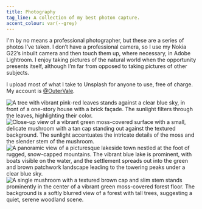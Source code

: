 ```yaml
---
title: Photography
tag_line: A collection of my best photon capture.
accent_colour: var(--grey)
---
```


I'm by no means a professional photographer, but these are a series of photos I’ve taken. I don’t have a professional camera, so I use my Nokia G22’s inbuilt camera and then touch them up, where necessary, in Adobe Lightroom. I enjoy taking pictures of the natural world when the opportunity presents itself, although I’m far from opposed to taking pictures of other subjects.

I upload most of what I take to Unsplash for anyone to use, free of charge. My account is [@OuterVale](https://unsplash.com/@outervale).

<img id="left" src="https://images.unsplash.com/photo-1698750297812-c27bd0d48ab5" alt="A tree with vibrant pink-red leaves stands against a clear blue sky, in front of a one-story house with a brick façade. The sunlight filters through the leaves, highlighting their color." />

<img id="right" src="https://images.unsplash.com/photo-1691918917939-eebdc97244e3" alt="Close-up view of a vibrant green moss-covered surface with a small, delicate mushroom with a tan cap standing out against the textured background. The sunlight accentuates the intricate details of the moss and the slender stem of the mushroom." />

<img id="right" src="https://images.unsplash.com/photo-1696060159045-69025bb6ddfb" alt="A panoramic view of a picturesque lakeside town nestled at the foot of rugged, snow-capped mountains. The vibrant blue lake is prominent, with boats visible on the water, and the settlement spreads out into the green and brown patchwork landscape leading to the towering peaks under a clear blue sky." />

<img id="right" src="https://images.unsplash.com/photo-1691918917740-45c1f0d8183d" alt="A single mushroom with a textured brown cap and slim stem stands prominently in the center of a vibrant green moss-covered forest floor. The background is a softly blurred view of a forest with tall trees, suggesting a quiet, serene woodland scene." />
